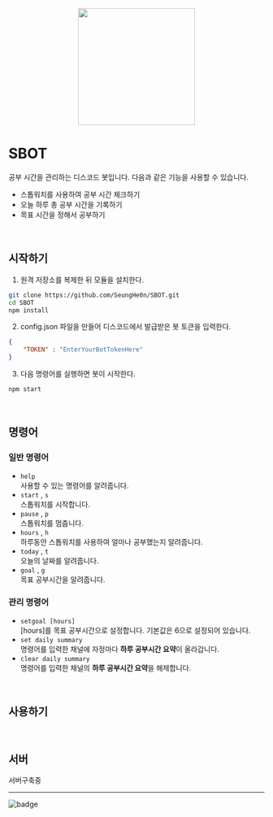 
<p align="center"><img src="https://user-images.githubusercontent.com/36994104/132220069-027870bf-b7b4-451c-863d-d05c40afbbfd.png" height="230"></p>
 
# SBOT
공부 시간을 관리하는 디스코드 봇입니다. 다음과 같은 기능을 사용할 수 있습니다.
 - 스톱워치를 사용하여 공부 시간 체크하기
 - 오늘 하루 총 공부 시간을 기록하기
 - 목표 시간을 정해서 공부하기  
<br>

## 시작하기
1. 원격 저장소를 복제한 뒤 모듈을 설치한다.
```bash
git clone https://github.com/SeungHe0n/SBOT.git
cd SBOT
npm install
```

2. config.json 파일을 만들어 디스코드에서 발급받은 봇 토큰을 입력한다.
```json
{
    "TOKEN" : "EnterYourBotTokenHere"
}
```

3. 다음 명령어를 실행하면 봇이 시작한다.
```bash
npm start
```
<br>

## 명령어
### 일반 명령어
- `help`  
사용할 수 있는 명령어를 알려줍니다.  <br>
- `start` , `s`  
스톱워치를 시작합니다.  
- `pause` , `p`  
스톱워치를 멈춥니다.  
- `hours` , `h`  
하루동안 스톱워치를 사용하여 얼마나 공부했는지 알려줍니다.  
- `today` , `t`  
오늘의 날짜를 알려줍니다.  
- `goal` , `g`  
목표 공부시간을 알려줍니다.  

### 관리 명령어
- `setgoal [hours]`  
[hours]를 목표 공부시간으로 설정합니다. 기본값은 6으로 설정되어 있습니다.
- `set daily summary`  
명령어를 입력한 채널에 자정마다 **하루 공부시간 요약**이 올라갑니다.
- `clear daily summary`  
명령어를 입력한 채널의 **하루 공부시간 요약**을 해제합니다.
<br>

## 사용하기
<br>

## 서버
서버구축중


---
![badge](https://img.shields.io/badge/%EC%A0%9C%EC%9E%91%EA%B8%B0%EA%B0%84-21.08.31%20~%2021.09.06-yellow)
